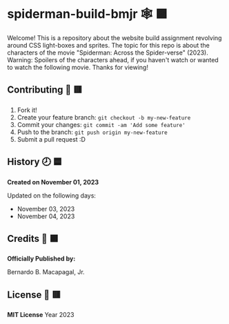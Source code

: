 # spiderman-build-bmjr :spider_web: :purple_square:
Welcome! This is a repository about the website build assignment revolving around CSS light-boxes and sprites. The topic for this repo is about the characters of the movie "Spiderman: Across the Spider-verse" (2023). Warning: Spoilers of the characters ahead, if you haven't watch or wanted to watch the following movie. Thanks for viewing!

## Contributing :bookmark: :red_square:
1. Fork it!
2. Create your feature branch: `git checkout -b my-new-feature`
3. Commit your changes: `git commit -am 'Add some feature'`
4. Push to the branch: `git push origin my-new-feature`
5. Submit a pull request :D

## History :clock8: :blue_square:
__Created on November 01, 2023__

Updated on the following days:
- November 03, 2023
- November 04, 2023

## Credits 	:adult: :purple_square:
__Officially Published by:__

Bernardo B. Macapagal, Jr.

## License :page_facing_up: :red_square:
__MIT License__
Year 2023
